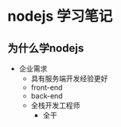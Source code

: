 # nodejs 学习笔记

## 为什么学nodejs

- 企业需求
  - 具有服务端开发经验更好
  - front-end
  - back-end
  - 全栈开发工程师
    - 全干

